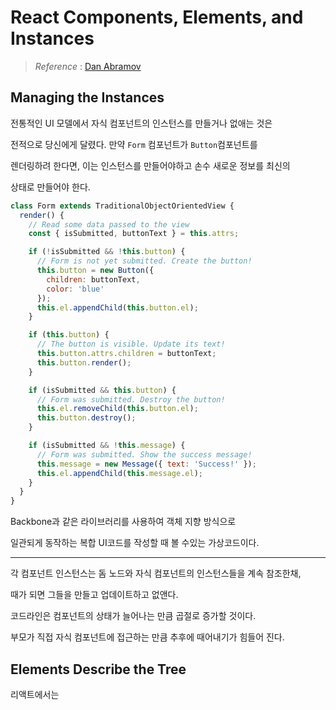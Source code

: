 # React Components, Elements, and Instances

> _Reference_ : [Dan Abramov](https://reactjs.org/blog/2015/12/18/react-components-elements-and-instances.html)

## Managing the Instances

전통적인 UI 모델에서 자식 컴포넌트의 인스턴스를 만들거나 없애는 것은 

전적으로 당신에게 달렸다. 만약 `Form` 컴포넌트가 `Button`컴포넌트를

렌더링하려 한다면, 이는 인스턴스를 만들어야하고 손수 새로운 정보를 최신의

상태로 만들어야 한다.

```javascript
class Form extends TraditionalObjectOrientedView {
  render() {
    // Read some data passed to the view
    const { isSubmitted, buttonText } = this.attrs;

    if (!isSubmitted && !this.button) {
      // Form is not yet submitted. Create the button!
      this.button = new Button({
        children: buttonText,
        color: 'blue'
      });
      this.el.appendChild(this.button.el);
    }

    if (this.button) {
      // The button is visible. Update its text!
      this.button.attrs.children = buttonText;
      this.button.render();
    }

    if (isSubmitted && this.button) {
      // Form was submitted. Destroy the button!
      this.el.removeChild(this.button.el);
      this.button.destroy();
    }

    if (isSubmitted && !this.message) {
      // Form was submitted. Show the success message!
      this.message = new Message({ text: 'Success!' });
      this.el.appendChild(this.message.el);
    }
  }
}
```
Backbone과 같은 라이브러리를 사용하여 객체 지향 방식으로 

일관되게 동작하는 복합 UI코드를 작성할 때 볼 수있는 가상코드이다.

---

각 컴포넌트 인스턴스는 돔 노드와 자식 컴포넌트의 인스턴스들을 계속 참조한채,

때가 되면 그들을 만들고 업데이트하고 없앤다. 

코드라인은 컴포넌트의 상태가 늘어나는 만큼 곱절로 증가할 것이다.

부모가 직접 자식 컴포넌트에 접근하는 만큼 추후에 때어내기가 힘들어 진다.


## Elements Describe the Tree

리액트에서는